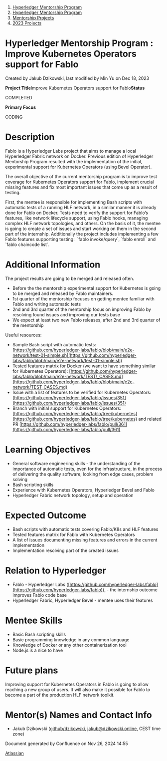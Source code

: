 1. [Hyperledger Mentorship Program](index.html)
2. [Hyperledger Mentorship Program](Hyperledger-Mentorship-Program_21954571.html)
3. [Mentorship Projects](Mentorship-Projects_21954604.html)
4. [2023 Projects](2023-Projects_21954865.html)

# Hyperledger Mentorship Program : Improve Kubernetes Operators support for Fablo

Created by Jakub Dzikowski, last modified by Min Yu on Dec 18, 2023

**Project Title**Improve Kubernetes Operators support for Fablo**Status**

COMPLETED

**Primary Focus**

CODING

# Description

Fablo is a Hyperledger Labs project that aims to manage a local Hyperledger Fabric network on Docker. Previous edition of Hyperledger Mentorship Program resulted with the implementation of the initial, experimental support for Kubernetes Operators (using Bevel Operator).

The overall objective of the current mentorship program is to improve test coverage for Kubernetes Operators support for Fablo, implement crucial missing features and fix most important issues that come up as a result of testing.

First, the mentee is responsible for implementing Bash scripts with automatic tests of a running HLF network, in a similar manner it is already done for Fablo on Docker. Tests need to verify the support for Fablo’s features, like network lifecycle support, using Fablo hooks, managing complex HLF network topologies, and others. On the basis of it, the mentee is going to create a set of issues and start working on them in the second part of the internship. Additionally the project includes implementing a few Fablo features supporting testing:  \`fablo invoke/query\`, \`fablo enroll\` and \`fablo chaincode list\`.

# Additional Information

The project results are going to be merged and released often.

- Before the the mentorship experimental support for Kubernetes is going to be merged and released by Fablo maintainers.
- 1st quarter of the mentorship focuses on getting mentee familiar with Fablo and writing automatic tests
- 2nd and 3rd quarter of the mentorship focus on improving Fablo by resolving found issues and improving our tests base
- We expect at least two new Fablo releases, after 2nd and 3rd quarter of the mentorship

Useful resources:

- Sample Bash script with automatic tests: [https://github.com/hyperledger-labs/fablo/blob/main/e2e-network/test-01-simple.sh](https://github.com/hyperledger-labs/fablo/blob/main/e2e-network/test-01-simple.sh)
- Tested features matrix for Docker (we want to have something similar for Kubernetes Operators): [https://github.com/hyperledger-labs/fablo/blob/main/e2e-network/TEST\_CASES.md](https://github.com/hyperledger-labs/fablo/blob/main/e2e-network/TEST_CASES.md)
- Issue with a list of features to be verified for Kubernetes Operators: [https://github.com/hyperledger-labs/fablo/issues/351](https://github.com/hyperledger-labs/fablo/issues/351)
- Branch with initial support for Kubernetes Operators: [https://github.com/hyperledger-labs/fablo/tree/kubernetes](https://github.com/hyperledger-labs/fablo/tree/kubernetes) and related PR [https://github.com/hyperledger-labs/fablo/pull/361](https://github.com/hyperledger-labs/fablo/pull/361)

# Learning Objectives

- General software engineering skills - the understanding of the importance of automatic tests, even for the infrastructure, in the process of delivering the quality software; looking from edge cases, problem solving
- Bash scripting skills
- Experience with Kubernetes Operators, Hyperledger Bevel and Fablo
- Hyperledger Fabric network topology, setup and operation

# Expected Outcome

- Bash scripts with automatic tests covering Fablo/K8s and HLF features
- Tested features matrix for Fablo with Kubernetes Operators
- A list of issues documenting missing features and errors in the current implementation
- Implementation resolving part of the created issues

# Relation to Hyperledger

- Fablo - Hyperledger Labs ([https://github.com/hyperledger-labs/fablo](https://github.com/hyperledger-labs/fablo))  - the internship outcome improves Fablo code base
- Hyperledger Fabric, Hyperledger Bevel - mentee uses their features

# Mentee Skills

- Basic Bash scripting skills
- Basic programming knowledge in any common language
- Knowledge of Docker or any other containerization tool
- Node.js is a nice to have

# Future plans

Improving support for Kubernetes Operators in Fablo is going to allow reaching a new group of users. It will also make it possible for Fablo to become a part of the production HLF network toolkit.

# Mentor(s) Names and Contact Info

- Jakub Dzikowski ([github/dzikowski](https://github.com/dzikowski), [jakub@dzikowski.online](mailto:jakub.dzikowski@softwaremill.com), CEST time zone)

Document generated by Confluence on Nov 26, 2024 14:55

[Atlassian](http://www.atlassian.com/)
